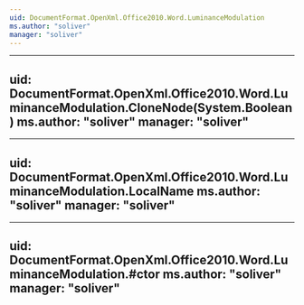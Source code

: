 ```yaml
---
uid: DocumentFormat.OpenXml.Office2010.Word.LuminanceModulation
ms.author: "soliver"
manager: "soliver"
---
```


---
uid: DocumentFormat.OpenXml.Office2010.Word.LuminanceModulation.CloneNode(System.Boolean)
ms.author: "soliver"
manager: "soliver"
---

---
uid: DocumentFormat.OpenXml.Office2010.Word.LuminanceModulation.LocalName
ms.author: "soliver"
manager: "soliver"
---

---
uid: DocumentFormat.OpenXml.Office2010.Word.LuminanceModulation.#ctor
ms.author: "soliver"
manager: "soliver"
---
